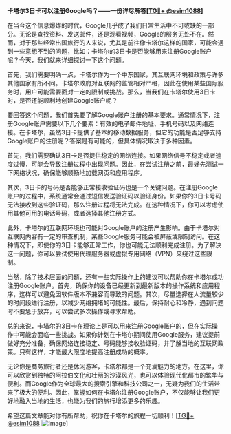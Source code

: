 **卡塔尔3日卡可以注册Google吗？——一份详尽解答[[TG💪+ @esim1088](https://t.me/s/esim1088)]**

在当今这个信息爆炸的时代，Google几乎成了我们日常生活中不可或缺的一部分。无论是查找资料、发送邮件，还是观看视频，Google的服务无处不在。然而，对于那些经常出国旅行的人来说，尤其是前往像卡塔尔这样的国家，可能会遇到一些意想不到的问题，比如：卡塔尔的3日卡是否能够用来注册Google账户呢？今天，我们就来详细探讨一下这个问题。

首先，我们需要明确一点，卡塔尔作为一个中东国家，其互联网环境和政策与许多其他国家有所不同。卡塔尔政府对互联网的监管相对严格，因此在使用某些国际服务时，用户可能需要面对一定的限制或挑战。那么，当我们在卡塔尔使用3日卡时，是否还能顺利地创建Google账户呢？

要回答这个问题，我们首先要了解Google账户注册的基本要求。通常情况下，注册Google账户需要以下几个要素：有效的电子邮件地址、手机号码以及网络连接。在卡塔尔，虽然3日卡提供了基本的移动数据服务，但它的功能是否足够支持Google账户的注册呢？答案是有可能的，但具体情况取决于多种因素。

首先，我们需要确认3日卡是否提供稳定的网络连接。如果网络信号不稳定或者速度过慢，可能会导致注册过程中出现问题。因此，在尝试注册之前，最好先测试一下网络状况，确保能够顺畅地加载网页和应用程序。

其次，3日卡的号码是否能够正常接收验证码也是一个关键问题。在注册Google账户的过程中，系统通常会通过短信发送验证码以验证身份。如果你的3日卡号码无法接收到这些验证码，那么注册过程将无法完成。在这种情况下，你可以考虑使用其他可用的电话号码，或者选择其他注册方式。

此外，卡塔尔的互联网环境也可能对Google账户的注册产生影响。由于卡塔尔对互联网内容有一定的审查机制，某些Google服务可能会被屏蔽或限制访问。在这种情况下，即使你的3日卡能够正常工作，你也可能无法顺利完成注册。为了解决这一问题，你可以尝试使用代理服务器或虚拟专用网络（VPN）来绕过这些限制。

当然，除了技术层面的问题，还有一些实际操作上的建议可以帮助你在卡塔尔成功注册Google账户。首先，确保你的设备已经更新到最新版本的操作系统和应用程序，这样可以避免因软件版本不兼容而导致的问题。其次，尽量选择在人流量较少的时间段进行注册，以减少网络拥堵的可能性。最后，保持耐心和冷静，遇到问题时不要急于放弃，可以尝试多次操作或寻求帮助。

总的来说，卡塔尔的3日卡在理论上是可以用来注册Google账户的，但在实际操作中可能会面临一些挑战。如果你计划在卡塔尔期间使用Google服务，建议提前做好充分准备，确保网络连接稳定、号码能够接收验证码，并了解当地的互联网政策。只有这样，才能最大限度地提高注册成功的概率。

无论你是商务旅行者还是休闲游客，卡塔尔都是一个充满魅力的地方。在这里，你可以欣赏到独特的阿拉伯文化和壮丽的沙漠风光，也可以体验现代化都市的繁华与便利。而Google作为全球最大的搜索引擎和科技公司之一，无疑为我们的生活带来了极大的便利。因此，掌握如何在卡塔尔注册Google账户，不仅能够让我们更好地融入当地的生活，也能为我们的旅行增添更多的乐趣。

希望这篇文章能对你有所帮助，祝你在卡塔尔的旅程一切顺利！[[TG💪+ @esim1088](https://t.me/s/esim1088) ![Image](https://i.postimg.cc/4NQfJmqS/Snipaste-2025-05-13-00-14-12.png)]